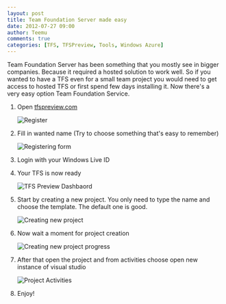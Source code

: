 ```yaml
---
layout: post
title: Team Foundation Server made easy
date: 2012-07-27 09:00
author: Teemu
comments: true
categories: [TFS, TFSPreview, Tools, Windows Azure]
---
```

Team Foundation Server has been something that you mostly see in bigger companies.
Because it required a hosted solution to work well.
So if you wanted to have a TFS even for a small team project you would need to get access to hosted TFS or first spend few days installing it. Now there's a very easy option Team Foundation Service.


1. Open [tfspreview.com](http://tfspreview.com/en-us/)

   ![Register](https://res.cloudinary.com/tapanila-net/image/upload/w_610,q_100/v1388360866/Register_tr2wdf.png)
2. Fill in wanted name (Try to choose something that's easy to remember)

   ![Registering form](https://res.cloudinary.com/tapanila-net/image/upload/w_610,q_100/v1388360865/Create_sf6oz5.png)
3. Login with your Windows Live ID
4. Your TFS is now ready

   ![TFS Preview Dashbaord](https://res.cloudinary.com/tapanila-net/image/upload/c_scale,w_610,q_100/v1388360864/TFSPreviewDashboard_b7ovkt.png)
5. Start by creating a new project. You only need to type the name and choose the template. The default one is good.

   ![Creating new project](https://res.cloudinary.com/tapanila-net/image/upload/q_100,w_610/v1388360863/CreateNewProject_le38td.png)
5. Now wait a moment for project creation

   ![Creating new project progress](https://res.cloudinary.com/tapanila-net/image/upload/w_610,q_100/v1388360861/CreateNewProjectProgress_vxeidp.png)
7. After that open the project and from activities choose open new instance of visual studio

   ![Project Activities](https://res.cloudinary.com/tapanila-net/image/upload/q_100,w_610/v1388360860/ProjectActivities_iobjsp.png)
8. Enjoy!
